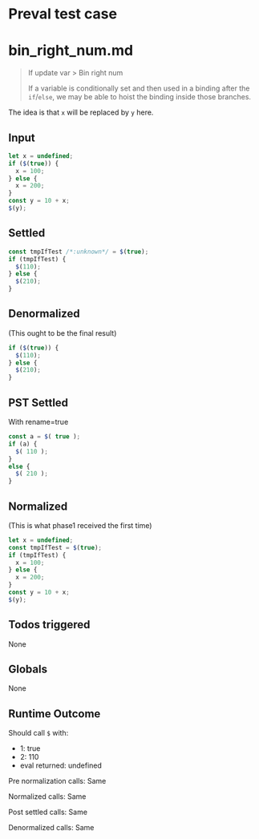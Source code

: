 # Preval test case

# bin_right_num.md

> If update var > Bin right num
>
> If a variable is conditionally set and then used in a binding after the `if`/`else`, we may be able to hoist the binding inside those branches.

The idea is that `x` will be replaced by `y` here.

## Input

`````js filename=intro
let x = undefined;
if ($(true)) {
  x = 100;
} else {
  x = 200;
}
const y = 10 + x;
$(y);
`````


## Settled


`````js filename=intro
const tmpIfTest /*:unknown*/ = $(true);
if (tmpIfTest) {
  $(110);
} else {
  $(210);
}
`````


## Denormalized
(This ought to be the final result)

`````js filename=intro
if ($(true)) {
  $(110);
} else {
  $(210);
}
`````


## PST Settled
With rename=true

`````js filename=intro
const a = $( true );
if (a) {
  $( 110 );
}
else {
  $( 210 );
}
`````


## Normalized
(This is what phase1 received the first time)

`````js filename=intro
let x = undefined;
const tmpIfTest = $(true);
if (tmpIfTest) {
  x = 100;
} else {
  x = 200;
}
const y = 10 + x;
$(y);
`````


## Todos triggered


None


## Globals


None


## Runtime Outcome


Should call `$` with:
 - 1: true
 - 2: 110
 - eval returned: undefined

Pre normalization calls: Same

Normalized calls: Same

Post settled calls: Same

Denormalized calls: Same
